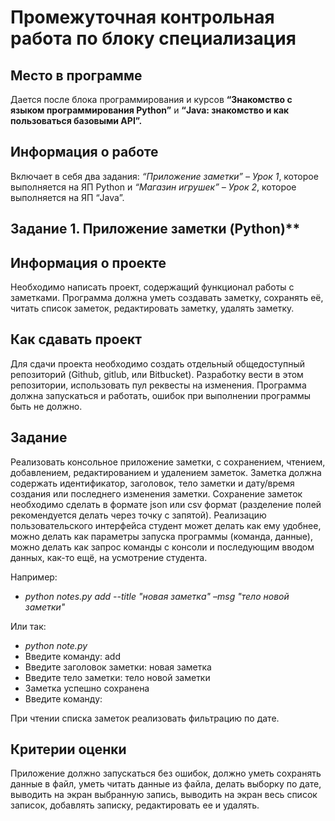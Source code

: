 # **Промежуточная контрольная работа по блоку специализация**

## **Место в программе**
Дается после блока программирования и курсов **“Знакомство с языком
программирования Python”** и **“Java: знакомство и как пользоваться
базовыми API”.**

## **Информация о работе**
Включает в себя два задания: *“Приложение заметки” – Урок 1*, которое
выполняется на ЯП Python и *“Магазин игрушек” – Урок 2*, которое
выполняется на ЯП “Java”.

## Задание 1. Приложение заметки (Python)**

## Информация о проекте

Необходимо написать проект, содержащий функционал работы с заметками.
Программа должна уметь создавать заметку, сохранять её, читать список
заметок, редактировать заметку, удалять заметку.

## Как сдавать проект

Для сдачи проекта необходимо создать отдельный общедоступный
репозиторий (Github, gitlub, или Bitbucket). Разработку вести в этом
репозитории, использовать пул реквесты на изменения. Программа должна
запускаться и работать, ошибок при выполнении программы быть не должно.
## Задание

Реализовать консольное приложение заметки, с сохранением, чтением,
добавлением, редактированием и удалением заметок. Заметка должна
содержать идентификатор, заголовок, тело заметки и дату/время создания или
последнего изменения заметки. Сохранение заметок необходимо сделать в
формате json или csv формат (разделение полей рекомендуется делать через
точку с запятой). Реализацию пользовательского интерфейса студент может
делать как ему удобнее, можно делать как параметры запуска программы
(команда, данные), можно делать как запрос команды с консоли и
последующим вводом данных, как-то ещё, на усмотрение студента.

Например:

* *python notes.py add --title "новая заметка" –msg "тело новой заметки"*

Или так:

* *python note.py*
* Введите команду: add
* Введите заголовок заметки: новая заметка
* Введите тело заметки: тело новой заметки
* Заметка успешно сохранена
* Введите команду:

При чтении списка заметок реализовать фильтрацию по дате.

## Критерии оценки

Приложение должно запускаться без ошибок, должно уметь сохранять данные
в файл, уметь читать данные из файла, делать выборку по дате, выводить на
экран выбранную запись, выводить на экран весь список записок, добавлять
записку, редактировать ее и удалять.